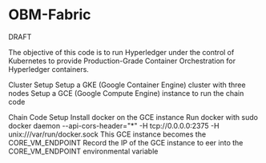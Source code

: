 # OBM-Fabric

DRAFT

The objective of this code is to run Hyperledger under the control of Kubernetes to provide Production-Grade Container Orchestration for Hyperledger containers.

Cluster Setup
Setup a GKE (Google Container Engine) cluster with three nodes
Setup a GCE (Google Compute Engine) instance to run the chain code

Chain Code Setup
Install docker on the GCE instance
Run docker with sudo docker daemon --api-cors-header="*" -H tcp://0.0.0.0:2375 -H unix:///var/run/docker.sock
This GCE instance becomes the CORE_VM_ENDPOINT
Record the IP of the GCE instance to eer into the CORE_VM_ENDPOINT environmental variable

